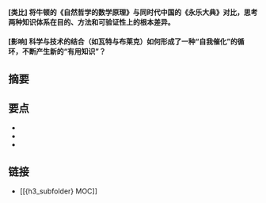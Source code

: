 #### [类比] 将牛顿的《自然哲学的数学原理》与同时代中国的《永乐大典》对比，思考两种知识体系在目的、方法和可验证性上的根本差异。


#### [影响] 科学与技术的结合（如瓦特与布莱克）如何形成了一种“自我催化”的循环，不断产生新的“有用知识”？


## 摘要


## 要点

- 
- 
- 

## 链接

- [[{h3_subfolder} MOC]]
